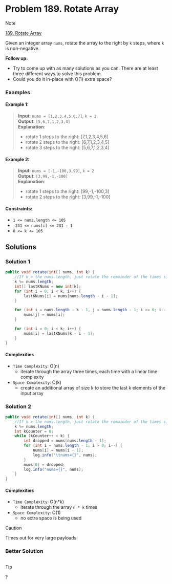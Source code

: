 # Problem 189. Rotate Array

> [!NOTE]
> [189. Rotate Array](https://leetcode.com/problems/rotate-array/description/?envType=study-plan-v2&envId=top-interview-150)

Given an integer array `nums`, rotate the array to the right by `k` steps, where `k` is non-negative.

**Follow up:**
- Try to come up with as many solutions as you can. There are at least three different ways to solve this problem.
- Could you do it in-place with O(1) extra space?

### Examples

#### Example 1:

> **Input**: `nums = [1,2,3,4,5,6,7]`, `k = 3`<br/>
> **Output**: `[5,6,7,1,2,3,4]`<br/>
> **Explanation**:
> - rotate 1 steps to the right: [7,1,2,3,4,5,6]
> - rotate 2 steps to the right: [6,7,1,2,3,4,5]
> - rotate 3 steps to the right: [5,6,7,1,2,3,4]

#### Example 2:

> **Input**: `nums = [-1,-100,3,99]`, `k = 2`<br/>
> **Output**: `[3,99,-1,-100]`<br/>
> **Explanation**:
> - rotate 1 steps to the right: [99,-1,-100,3]
> - rotate 2 steps to the right: [3,99,-1,-100]

#### Constraints:

- `1 <= nums.length <= 105`
- `-231 <= nums[i] <= 231 - 1`
- `0 <= k <= 105`

## Solutions

### Solution 1

```java
public void rotate(int[] nums, int k) {
    //If k > the nums.length, just rotate the remainder of the times since nums.length rotation would result in the same array
    k %= nums.length;
    int[] lastKNums = new int[k];
    for (int i = 0; i < k; i++) {
        lastKNums[i] = nums[nums.length - i - 1];
    }

    for (int i = nums.length - k - 1, j = nums.length - 1; i >= 0; i--, j--) {
        nums[j] = nums[i];
    }

    for (int i = 0; i < k; i++) {
        nums[i] = lastKNums[k - i - 1];
    }
}
```

#### Complexities

- `Time Complexity`: O(n)
    - iterate through the array three times, each time with a linear time complexity
- `Space Complexity`: O(k)
    - create an additional array of size k to store the last k elements of the input array

### Solution 2

```java
public void rotate(int[] nums, int k) {
    //If k > the nums.length, just rotate the remainder of the times since nums.length rotation would result in the same array
    k %= nums.length;
    int kCounter = 0;
    while (kCounter++ < k) {
        int dropped = nums[nums.length - 1];
        for (int i = nums.length - 1; i > 0; i--) {
            nums[i] = nums[i - 1];
            log.info("\tnums={}", nums);
        }
        nums[0] = dropped;
        log.info("nums={}", nums);
    }
}
```

#### Complexities

- `Time Complexity`: O(n*k)
    - iterate through the array `n * k` times
- `Space Complexity`: O(1)
    - no extra space is being used

> [!CAUTION]
> Times out for very large payloads

### Better Solution

```java

```

> [!TIP]
> ?